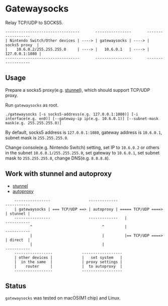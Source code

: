 Gatewaysocks
============

Relay TCP/UDP to SOCKS5.

    ---------------------------------       ----------------       ------------------
    | Nintendo Switch/Other devices | ----> | gatewaysocks | ----> |  socks5 proxy  |
    |    10.6.0.2/255.255.255.0     | ----> |   10.6.0.1   | ----> | 127.0.0.1:1080 |
    ---------------------------------       ----------------       ------------------

Usage
-----

Prepare a socks5 proxy(e.g. [stunnel](https://github.com/airtrack/stunnel)), which should support TCP/UDP proxy.

Run `gatewaysocks` as root.

    ./gatewaysocks [-s socks5-address(e.g. 127.0.0.1:1080)] [-i interface(e.g. en0)] [--gateway-ip ip(e.g. 10.6.0.1)] [--subnet-mask mask(e.g. 255.255.255.0)]

By default, socks5 address is `127.0.0.1:1080`, gateway address is `10.6.0.1`, subnet mask is `255.255.255.0`.

Change console(e.g. Nintendo Switch) setting, set IP to `10.6.0.2` or others in the subnet `10.6.0.1/255.255.255.0`, set gateway to `10.6.0.1`, set subnet mask to `255.255.255.0`, change DNS(e.g. `8.8.8.8`).

Work with stunnel and autoproxy
----------------------------------

* [stunnel](https://github.com/airtrack/stunnel)
* [autoproxy](https://github.com/airtrack/autoproxy)

```
    ----------------                 -------------                     -----------
    | gatewaysocks | === TCP/UDP ==> | autoproxy | ===== TCP/UDP ====> | stunnel |
    ----------------                 -------------   |                 -----------
           ^                               ^         |                 -----------
           |                               |         |== TCP/UDP ====> | direct  |
           |                               |                           -----------
    -----------------             ------------------
    | other devices |             |   set system   |
    |  in the same  |             | proxy settings |
    |    router     |             |  to autoproxy  |
    -----------------             ------------------
```

Status
------
`gatewaysocks` was tested on macOS(M1 chip) and Linux.
